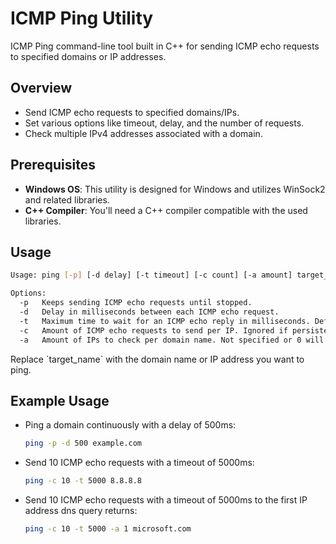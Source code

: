 # ICMP Ping Utility

 ICMP Ping command-line tool built in C++ for sending ICMP echo requests to specified domains or IP addresses.

## Overview


- Send ICMP echo requests to specified domains/IPs.
- Set various options like timeout, delay, and the number of requests.
- Check multiple IPv4 addresses associated with a domain.

## Prerequisites

- **Windows OS**: This utility is designed for Windows and utilizes WinSock2 and related libraries.
- **C++ Compiler**: You'll need a C++ compiler compatible with the used libraries.

## Usage

```bash
Usage: ping [-p] [-d delay] [-t timeout] [-c count] [-a amount] target_name

Options:
  -p   Keeps sending ICMP echo requests until stopped.
  -d   Delay in milliseconds between each ICMP echo request.
  -t   Maximum time to wait for an ICMP echo reply in milliseconds. Default 10000ms if not specified.
  -c   Amount of ICMP echo requests to send per IP. Ignored if persistent. Default 5 requests.
  -a   Amount of IPs to check per domain name. Not specified or 0 will check all IPv4s of the target name.
```

Replace \`target_name\` with the domain name or IP address you want to ping.

## Example Usage

- Ping a domain continuously with a delay of 500ms:
  ```bash
  ping -p -d 500 example.com
  ```

- Send 10 ICMP echo requests with a timeout of 5000ms:
  ```bash
  ping -c 10 -t 5000 8.8.8.8
  ```
- Send 10 ICMP echo requests with a timeout of 5000ms to the first IP address dns query returns:
  ```bash
  ping -c 10 -t 5000 -a 1 microsoft.com
  ```

